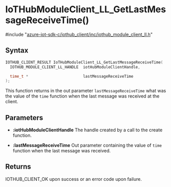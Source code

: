 # IoTHubModuleClient_LL_GetLastMessageReceiveTime()

\#include "[azure-iot-sdk-c/iothub_client/inc/iothub_module_client_ll.h](../iot-c-ref-iothub-module-client-ll-h.md)"  

## Syntax

```C
IOTHUB_CLIENT_RESULT IoTHubModuleClient_LL_GetLastMessageReceiveTime(
  IOTHUB_MODULE_CLIENT_LL_HANDLE  iotHubModuleClientHandle,

  time_t *                        lastMessageReceiveTime
);
```

This function returns in the out parameter `lastMessageReceiveTime` what was the value of the `time` function when the last message was received at the client.

## Parameters
* **:iotHubModuleClientHandle** The handle created by a call to the create function. 

* **:lastMessageReceiveTime** Out parameter containing the value of `time` function when the last message was received.

## Returns
IOTHUB_CLIENT_OK upon success or an error code upon failure.

